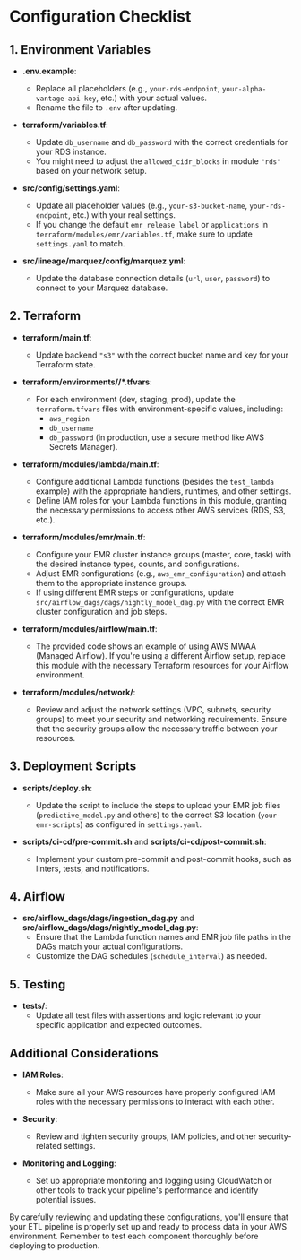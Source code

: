 # Configuration Checklist

## 1. Environment Variables

- **.env.example**: 
  - Replace all placeholders (e.g., `your-rds-endpoint`, `your-alpha-vantage-api-key`, etc.) with your actual values.
  - Rename the file to `.env` after updating.

- **terraform/variables.tf**: 
  - Update `db_username` and `db_password` with the correct credentials for your RDS instance.
  - You might need to adjust the `allowed_cidr_blocks` in module `"rds"` based on your network setup.

- **src/config/settings.yaml**: 
  - Update all placeholder values (e.g., `your-s3-bucket-name`, `your-rds-endpoint`, etc.) with your real settings.
  - If you change the default `emr_release_label` or `applications` in `terraform/modules/emr/variables.tf`, make sure to update `settings.yaml` to match.

- **src/lineage/marquez/config/marquez.yml**: 
  - Update the database connection details (`url`, `user`, `password`) to connect to your Marquez database.

## 2. Terraform

- **terraform/main.tf**: 
  - Update backend `"s3"` with the correct bucket name and key for your Terraform state.

- **terraform/environments//*.tfvars**: 
  - For each environment (dev, staging, prod), update the `terraform.tfvars` files with environment-specific values, including:
    - `aws_region`
    - `db_username`
    - `db_password` (in production, use a secure method like AWS Secrets Manager).

- **terraform/modules/lambda/main.tf**: 
  - Configure additional Lambda functions (besides the `test_lambda` example) with the appropriate handlers, runtimes, and other settings.
  - Define IAM roles for your Lambda functions in this module, granting the necessary permissions to access other AWS services (RDS, S3, etc.).

- **terraform/modules/emr/main.tf**: 
  - Configure your EMR cluster instance groups (master, core, task) with the desired instance types, counts, and configurations.
  - Adjust EMR configurations (e.g., `aws_emr_configuration`) and attach them to the appropriate instance groups.
  - If using different EMR steps or configurations, update `src/airflow_dags/dags/nightly_model_dag.py` with the correct EMR cluster configuration and job steps.

- **terraform/modules/airflow/main.tf**: 
  - The provided code shows an example of using AWS MWAA (Managed Airflow). If you're using a different Airflow setup, replace this module with the necessary Terraform resources for your Airflow environment.

- **terraform/modules/network/**: 
  - Review and adjust the network settings (VPC, subnets, security groups) to meet your security and networking requirements. Ensure that the security groups allow the necessary traffic between your resources.

## 3. Deployment Scripts

- **scripts/deploy.sh**: 
  - Update the script to include the steps to upload your EMR job files (`predictive_model.py` and others) to the correct S3 location (`your-emr-scripts`) as configured in `settings.yaml`.

- **scripts/ci-cd/pre-commit.sh** and **scripts/ci-cd/post-commit.sh**: 
  - Implement your custom pre-commit and post-commit hooks, such as linters, tests, and notifications.

## 4. Airflow

- **src/airflow_dags/dags/ingestion_dag.py** and **src/airflow_dags/dags/nightly_model_dag.py**: 
  - Ensure that the Lambda function names and EMR job file paths in the DAGs match your actual configurations.
  - Customize the DAG schedules (`schedule_interval`) as needed.

## 5. Testing

- **tests/**: 
  - Update all test files with assertions and logic relevant to your specific application and expected outcomes.

## Additional Considerations

- **IAM Roles**: 
  - Make sure all your AWS resources have properly configured IAM roles with the necessary permissions to interact with each other.

- **Security**: 
  - Review and tighten security groups, IAM policies, and other security-related settings.

- **Monitoring and Logging**: 
  - Set up appropriate monitoring and logging using CloudWatch or other tools to track your pipeline's performance and identify potential issues.

By carefully reviewing and updating these configurations, you'll ensure that your ETL pipeline is properly set up and ready to process data in your AWS environment. Remember to test each component thoroughly before deploying to production.